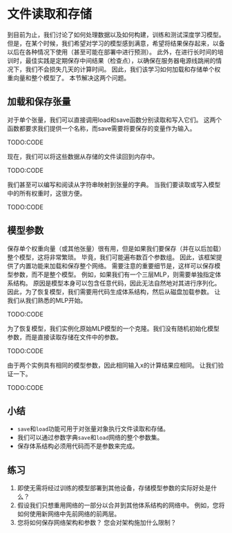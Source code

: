 

<!--
 * @version:
 * @Author:  StevenJokes https://github.com/StevenJokes
 * @Date: 2020-07-22 23:10:22
 * @LastEditors:  StevenJokes https://github.com/StevenJokes
 * @LastEditTime: 2020-07-22 23:41:11
 * @Description:translate by machine
 * @TODO::
 * @Reference:http://preview.d2l.ai/d2l-en/master/chapter_deep-learning-computation/read-write.html
 * https://zh.d2l.ai/chapter_deep-learning-computation/read-write.html
-->

# 文件读取和存储

到目前为止，我们讨论了如何处理数据以及如何构建，训练和测试深度学习模型。 但是，在某个时候，我们希望对学习的模型感到满意，希望将结果保存起来，以备以后在各种情况下使用（甚至可能在部署中进行预测）。 此外，在进行长时间的培训时，最佳实践是定期保存中间结果（检查点），以确保在服务器电源线跳闸的情况下，我们不会损失几天的计算时间。 因此，我们该学习如何加载和存储单个权重向量和整个模型了。 本节解决这两个问题。

## 加载和保存张量

对于单个张量，我们可以直接调用load和save函数分别读取和写入它们。 这两个函数都要求我们提供一个名称，而save需要将要保存的变量作为输入。

TODO:CODE

现在，我们可以将这些数据从存储的文件读回到内存中。

TODO:CODE

我们甚至可以编写和阅读从字符串映射到张量的字典。 当我们要读取或写入模型中的所有权重时，这很方便。

TODO:CODE

## 模型参数

保存单个权重向量（或其他张量）很有用，但是如果我们要保存（并在以后加载）整个模型，这将非常繁琐。 毕竟，我们可能遍布数百个参数组。 因此，该框架提供了内置功能来加载和保存整个网络。 需要注意的重要细节是，这样可以保存模型参数，而不是整个模型。 例如，如果我们有一个三层MLP，则需要单独指定体系结构。 原因是模型本身可以包含任意代码，因此无法自然地对其进行序列化。 因此，为了恢复模型，我们需要用代码生成体系结构，然后从磁盘加载参数。 让我们从我们熟悉的MLP开始。

TODO:CODE

为了恢复模型，我们实例化原始MLP模型的一个克隆。我们没有随机初始化模型参数，而是直接读取存储在文件中的参数。

TODO:CODE

由于两个实例具有相同的模型参数，因此相同输入x的计算结果应相同。 让我们验证一下。

TODO:CODE

## 小结

* `save`和`load`功能可用于对张量对象执行文件读取和存储。
* 我们可以通过参数字典`save`和`load`网络的整个参数集。
* 保存体系结构必须用代码而不是参数来完成。

## 练习

1. 即使无需将经过训练的模型部署到其他设备，存储模型参数的实际好处是什么？
1. 假设我们只想重用网络的一部分以合并到其他体系结构的网络中。 例如，您将如何使用新网络中先前网络的前两层。
1. 您将如何保存网络架构和参数？ 您会对架构施加什么限制？
